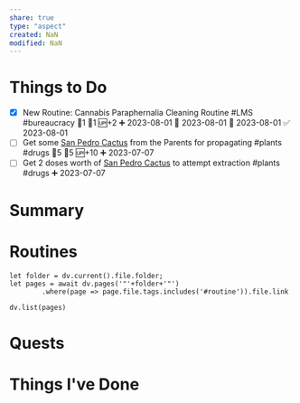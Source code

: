 ```yaml
---
share: true
type: "aspect"
created: NaN 
modified: NaN
---
```


# Things to Do
- [x] New Routine: Cannabis Paraphernalia Cleaning Routine #LMS #bureaucracy 🍅1 🥄1 🆙+2 ➕ 2023-08-01 🛫 2023-08-01 📅 2023-08-01 ✅ 2023-08-01
- [ ] Get some [San Pedro Cactus](San%20Pedro%20Cactus.md) from the Parents for propagating #plants #drugs 🍅5  🥄5 🆙+10 ➕ 2023-07-07
- [ ] Get 2 doses worth of [San Pedro Cactus](San%20Pedro%20Cactus.md) to attempt extraction #plants #drugs ➕ 2023-07-07 
# Summary
# Routines
```dataviewjs
let folder = dv.current().file.folder;
let pages = await dv.pages('"'+folder+'"')
		.where(page => page.file.tags.includes('#routine')).file.link

dv.list(pages)
```


# Quests

# Things I've Done

